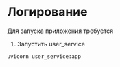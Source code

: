 # Логирование
Для запуска приложения требуется 
1. Запустить user_service
```
uvicorn user_service:app
```
